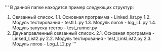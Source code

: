 '''
В данной папке находится пример следующих структур:
1. Связанный список.
1.1. Основная программа - Linked_list.py
1.2. Модуль тестирования - testLL.py
1.3. Модуль логов - log_LL.py
1.4. Модуль запуска тестов - test_runner.py
2. Двунаправленный связанный список.
2.1.  Основная программа - Linked_List2.py
2.2. Модуль тестирования - test_LinkList2.py
2.3. Модуль логов - Log_LL2.py
'''
